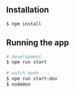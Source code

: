 ## Installation

```bash
$ npm install
```

## Running the app

```bash
# development
$ npm run start

# watch mode
$ npm run start:dev
$ nodemon